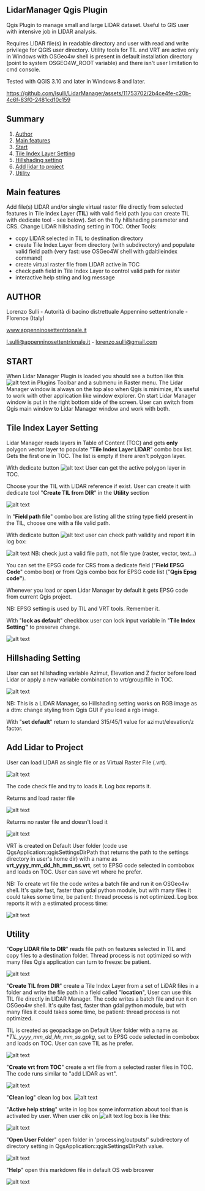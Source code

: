 ## LidarManager Qgis Plugin

Qgis Plugin to manage small and large LIDAR dataset. 
Useful to GIS user with intensive job in LIDAR analysis.

Requires LIDAR file(s) in readable directory and user with read and write privilege for QGIS user directory.
Utility tools for TIL and VRT are active only in Windows with OSGeo4w shell is present in default installation directory (point to system OSGEO4W_ROOT variable) and there isn't user limitation to cmd console.

Tested with QGIS 3.10 and later in Windows 8 and later.



https://github.com/lsulli/LidarManager/assets/11753702/2b4ce4fe-c20b-4c6f-83f0-2481cd10c159



## Summary
1. [Author](#autore)
2. [Main features](#fun_princ)
3. [Start](#start)
4. [Tile Index Layer Setting](#til_setting)
5. [Hillshading setting](#hlsd_setting)
6. [Add lidar to project](#add_lidar)
7. [Utility](#utility)

## Main features <a name="fun_princ"></a>

Add file(s) LIDAR and/or single virtual raster file directly from selected features in Tile Index Layer (**TIL**) with valid field path (you can create TIL with dedicate tool - see below). 
Set on the fly hillshading parameter and CRS. 
Change LIDAR hillshading setting in TOC.
Other Tools: 
  - copy LIDAR selected in TIL to destination directory
  - create Tile Index Layer from directory (with subdirectory) and populate valid field path (very fast: use OSGeo4W shell with gdaltileindex command)
  - create virtual raster file from LIDAR active in TOC
  - check path field in Tile Index Layer to control valid path for raster
  - interactive help string and log message

## AUTHOR <a name="autore"></a>

Lorenzo Sulli - Autorità di bacino distrettuale Appennino settentrionale - Florence (Italy)

www.appenninosettentrionale.it

l.sulli@appenninosettentrionale.it - lorenzo.sulli@gmail.com

## START <a name="start"></a>

 When Lidar Manager Plugin is loaded you should see a button like this ![alt text](./readme_image/fig4.JPG) in Plugins Toolbar and a submenu in Raster menu.
 The Lidar Manager window is always on the top also when Qgis is minimize, it's useful to work with other application like window explorer. 
 On start Lidar Manager window is put in the right bottom side of the screen.
 User can switch from Qgis main window to Lidar Manager window and work with both.
 
##  Tile Index Layer Setting <a name="til_setting"></a>

Lidar Manager reads layers in Table of Content (TOC) and gets **only** polygon vector layer to populate "**Tile Index Layer LIDAR**" combo box list. Gets the first one in TOC. The list is empty if there aren't polygon layer. 

With dedicate button ![alt text](./readme_image/fig2.JPG) User can get the active polygon layer in TOC.

Choose your the TIL with LIDAR reference if exist. User can create it with dedicate tool "**Create TIL from DIR**" in the **Utility** section

![alt text](./readme_image/fig1.JPG)


In "**Field path file**" combo box are listing all the string type field present in the TIL, choose one with a file valid path.

With dedicate button ![alt text](./readme_image/fig5.JPG) user can check path validity and report it in log box:

![alt text](./readme_image/fig6.JPG)
NB: check just a valid file path, not file type (raster, vector, text...)

You can set the EPSG code for CRS from a dedicate field ("**Field EPSG Code**" combo box) or from Qgis combo box for EPSG code list ("**Qgis Epsg code"**).

Whenever you load or open Lidar Manager by default it gets EPSG code from current Qgis project.

NB: EPSG setting is used by TIL and VRT tools. Remember it.

With "**lock as default**" checkbox user can lock input variable in "**Tile Index Setting"**  to preserve change. 


![alt text](./readme_image/fig3.JPG)

##  Hillshading Setting <a name="hlsd_setting"></a>
User can set hillshading variable Azimut, Elevation and Z factor before load Lidar or apply a new variable combination to vrt/group/file in TOC. 

![alt text](./readme_image/fig8b.JPG)

NB: This is a LIDAR Manager, so Hillshading setting works on RGB image as a dtm: change styling from Qgis GUI if you load a rgb image.

With "**set default**" return to standard 315/45/1 value for azimut/elevation/z factor. 


##  Add Lidar to Project <a name="add_lidar"></a>
User can load LIDAR as single file or as Virtual Raster File (.vrt).

![alt text](./readme_image/fig7.JPG)

The code check file and try to loads it. Log box reports it.

Returns and load raster file

![alt text](./readme_image/fig9a.JPG)

Returns no raster file and doesn't load it

![alt text](./readme_image/fig9b.JPG)

VRT is created on Default User folder (code use QgsApplication::qgisSettingsDirPath that returns the path to the settings directory in user's home dir) with a name as **vrt_yyyy_mm_dd_hh_mm_ss.vrt**, set to EPSG code selected in combobox and loads on TOC. User can save vrt where he prefer.

NB: To create vrt file the code writes a batch file and run it on OSGeo4w shell. It's quite fast, faster than gdal python module, but with many files it could takes some time, be patient: thread process is not optimized. Log box reports it with a estimated process time:

![alt text](./readme_image/fig9c.JPG)

##  Utility <a name="utility"></a>
"**Copy LIDAR file to DIR**" reads file path on features selected in TIL and copy files to a destination folder. Thread process is not optimized so with many files Qgis application can turn to freeze: be patient.

![alt text](./readme_image/fig10a.JPG)

"**Create TIL from DIR**" create a Tile Index Layer from a set of LiDAR files in a folder and write the file path in a field called "**location**", User can use this TIL file directly in LIDAR Manager. The code writes a batch file and run it on OSGeo4w shell. It's quite fast, faster than gdal python module, but with many files it could takes some time, be patient: thread process is not optimized. 

TIL is created as geopackage on Default User folder with a name as **TIL_yyyy_mm_dd_hh_mm_ss.gpkg*, set to EPSG code selected in combobox and loads on TOC. User can save TIL as he prefer.

![alt text](./readme_image/fig10b.JPG)

"**Create vrt from TOC**" create a vrt file from a selected raster files in TOC. The code runs similar to "add LIDAR as vrt".

![alt text](./readme_image/fig10c.JPG)

"**Clean log**" clean log box.
![alt text](./readme_image/fig10d.JPG)

"**Active help string**" write in log box some information about tool than is activated by user. When user clik on ![alt text](./readme_image/fig2.JPG) log box is like this:

![alt text](./readme_image/fig10e.JPG)

"**Open User Folder**" open folder in 'processing/outputs/' subdirectory of directory setting in QgsApplication::qgisSettingsDirPath value.

![alt text](./readme_image/fig10f.JPG)

"**Help**" open this markdown file in default OS web broswer

![alt text](./readme_image/fig10g.JPG)
